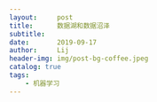 ```yaml
---
layout:     post
title:      数据湖和数据沼泽
subtitle:   
date:       2019-09-17
author:     Lij
header-img: img/post-bg-coffee.jpeg
catalog: true
tags:
    - 机器学习
---
```

